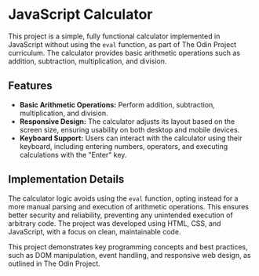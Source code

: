 # JavaScript Calculator

This project is a simple, fully functional calculator implemented in JavaScript without using the `eval` function, as part of The Odin Project curriculum. The calculator provides basic arithmetic operations such as addition, subtraction, multiplication, and division. 

## Features

- **Basic Arithmetic Operations:** Perform addition, subtraction, multiplication, and division.
- **Responsive Design:** The calculator adjusts its layout based on the screen size, ensuring usability on both desktop and mobile devices.
- **Keyboard Support:** Users can interact with the calculator using their keyboard, including entering numbers, operators, and executing calculations with the "Enter" key.

## Implementation Details

The calculator logic avoids using the `eval` function, opting instead for a more manual parsing and execution of arithmetic operations. This ensures better security and reliability, preventing any unintended execution of arbitrary code. The project was developed using HTML, CSS, and JavaScript, with a focus on clean, maintainable code.

This project demonstrates key programming concepts and best practices, such as DOM manipulation, event handling, and responsive web design, as outlined in The Odin Project.